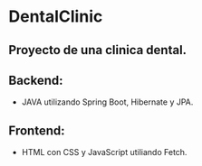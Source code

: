 # DentalClinic
## Proyecto de una clinica dental. 

## Backend:
- JAVA utilizando Spring Boot, Hibernate y JPA.

## Frontend:
- HTML con CSS y JavaScript utiliando Fetch.
